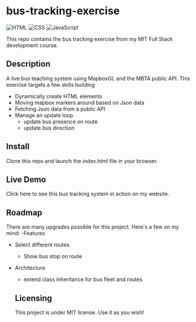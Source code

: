 # bus-tracking-exercise

![HTML](https://img.shields.io/badge/html-%23E34F26.svg?style=for-the-badge&logo=html5&logoColor=white) ![CSS](https://img.shields.io/badge/css-%231572B6.svg?style=for-the-badge&logo=css3&logoColor=white) ![JavaScript](https://img.shields.io/badge/javascript-%23323330.svg?style=for-the-badge&logo=javascript&logoColor=%23F7DF1E)
  
  This repo contains the bus tracking exercise from my MIT Full Stack development course.
  
  ## Description
  A live bus teaching system using MapboxGL and the MBTA public API. This exercise targets a few skills building
  - Dynamically create HTML elements
  - Moving mapbox markers around based on Json data
  - Fetching Json data from a public API
  - Manage an update loop
	- update bus presence on route
	- update bus direction
  
  ## Install
  Clone this repo and launch the index.html file in your browser.
  
  ## Live Demo
  Click here to see this bus tracking system in action on my website. 
  
  ## Roadmap
  There are many upgrades possible for this project. Here's a few on my mind:
-Features
  - Select different routes
	- Show bus stop on route 
- Architecture
	- extend class inheritance for bus fleet and routes 
   
  ## Licensing
  This project is under MIT license. Use it as you wish!


